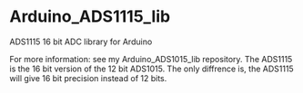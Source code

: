 # Arduino_ADS1115_lib
ADS1115 16 bit ADC library for Arduino

For more information: see my Arduino_ADS1015_lib repository. The ADS1115 is the 16 bit version of the 12 bit ADS1015. The only diffrence is, the ADS1115 will give 16 bit precision instead of 12 bits.
